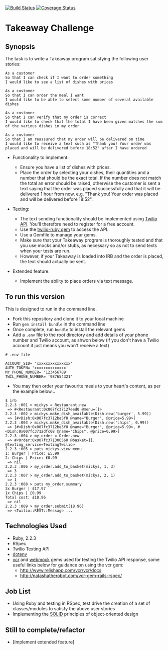 [![Build Status](https://travis-ci.org/Benaud12/takeaway-challenge.svg?branch=master)](https://travis-ci.org/Benaud12/takeaway-challenge)  [![Coverage Status](https://coveralls.io/repos/Benaud12/takeaway-challenge/badge.svg?branch=master&service=github)](https://coveralls.io/github/Benaud12/takeaway-challenge?branch=master)


Takeaway Challenge
=======================

## Synopsis

The task is to write a Takeaway program satisfying the following user stories:

```
As a customer
So that I can check if I want to order something
I would like to see a list of dishes with prices

As a customer
So that I can order the meal I want
I would like to be able to select some number of several available dishes

As a customer
So that I can verify that my order is correct
I would like to check that the total I have been given matches the sum of the various dishes in my order

As a customer
So that I am reassured that my order will be delivered on time
I would like to receive a text such as "Thank you! Your order was placed and will be delivered before 18:52" after I have ordered
```

* Functionality to implement:
  * Ensure you have a list of dishes with prices.
  * Place the order by selecting your dishes, their quantities and a number that should be the exact total. If the number does not match the total an error should be raised, otherwise the customer is sent a text saying that the order was placed successfully and that it will be delivered 1 hour from now, e.g. "Thank you! Your order was placed and will be delivered before 18:52".

* Texting:
  * The text sending functionality should be implemented using [Twilio API](https://www.twilio.com/api). You'll therefore need to register for a free account.
  * Use the [twilio-ruby gem](https://github.com/twilio/twilio-ruby) to access the API.
  * Use a Gemfile to manage your gems.
  * Make sure that your Takeaway program is thoroughly tested and that you use mocks and/or stubs, as necessary so as not to send texts when your tests are run.
  * However, if your Takeaway is loaded into IRB and the order is placed, the text should actually be sent.

* Extended feature:
  * Implement the ability to place orders via text message.


## To run this version

This is designed to run in the command line.

- Fork this repository and clone it to your local machine
- Run `gem install bundle` in the command line
- Once complete, run `bundle` to install the relevant gems
- Add a `.env` file to the root directory and add details of your phone number and Twilio account, as shwon below (if you don't have a Twilio account it just means you won't receive a text)
```
# .env file

ACCOUNT_SID= 'xxxxxxxxxxxxxxx'
AUTH_TOKEN= 'xxxxxxxxxxxxxx'
MY_PHONE_NUMBER= '123456789'
TWIL_PHONE_NUMBER= '987654321'
```
- You may then order your favourite meals to your heart's content, as per the example below...

```
$ irb
2.2.3 :001 > mickys = Restaurant.new
 => #<Restaurant:0x007fc37127eed0 @menu=[]>
2.2.3 :002 > mickys.make_dish_available(Dish.new('burger', 5.99))
 => [#<Dish:0x007fc3712be5f8 @name="Burger", @price=5.99>]
2.2.3 :003 > mickys.make_dish_available(Dish.new('chips', 0.99))
 => [#<Dish:0x007fc3712be5f8 @name="Burger", @price=5.99>, #<Dish:0x007fc3712dfc08 @name="Chips", @price=0.99>]
2.2.3 :004 > my_order = Order.new
 => #<Order:0x007fc371306560 @basket={}, @texting_service=TextingTwilio>
2.2.3 :005 > puts mickys.view_menu
1: Burger | Price: £5.99
2: Chips | Price: £0.99
 => nil
2.2.3 :006 > my_order.add_to_basket(mickys, 1, 3)
 => 3
2.2.3 :007 > my_order.add_to_basket(mickys, 2, 1)
 => 1
2.2.3 :008 > puts my_order.summary
3x Burger | £17.97
1x Chips | £0.99
Total cost: £18.96
 => nil
2.2.3 :009 > my_order.submit(18.96)
 => <Twilio::REST::Message ...
```


## Technologies Used

- Ruby, 2.2.3
- RSpec
- Twilio Texting API
- [dotenv](https://github.com/bkeepers/dotenv)
- [vcr](https://github.com/vcr/vcr) and [webmock](https://github.com/bblimke/webmock) gems used for testing the Twilio API response, some useful links below for guidance on using the vcr gem:
  * http://www.relishapp.com/vcr/vcr/docs
  * http://natashatherobot.com/vcr-gem-rails-rspec/


## Job List

- Using Ruby and testing in RSpec, test drive the creation of a set of classes/modules to satisfy the above user stories
- Implementing the [SOLID](https://en.wikipedia.org/wiki/SOLID_(object-oriented_design)) principles of object-oriented design


## Still to complete/refactor

- [Implement extended feature]
